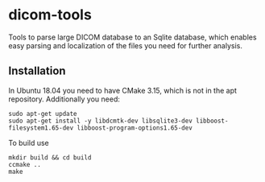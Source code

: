 # dicom-tools
Tools to parse large DICOM database to an Sqlite database, which enables easy parsing and localization of the files you need for further analysis.

## Installation
In Ubuntu 18.04 you need to have CMake 3.15, which is not in the apt repository. Additionally you need:
```shell script
sudo apt-get update
sudo apt-get install -y libdcmtk-dev libsqlite3-dev libboost-filesystem1.65-dev libboost-program-options1.65-dev
```

To build use
```shell script
mkdir build && cd build
ccmake ..
make
```
